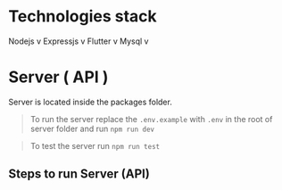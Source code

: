 # Technologies stack
Nodejs          v
Expressjs       v
Flutter         v
Mysql           v

# Server ( API )
Server is located inside the packages folder.

> To run the server replace the `.env.example` with `.env` in the root of server folder and run `npm run dev`

> To test the server run `npm run test`

## Steps to run Server (API)
